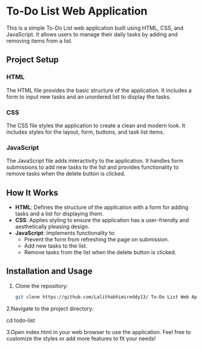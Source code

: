 # To-Do List Web Application

This is a simple To-Do List web application built using HTML, CSS, and JavaScript. It allows users to manage their daily tasks by adding and removing items from a list.

## Project Setup

### HTML

The HTML file provides the basic structure of the application. It includes a form to input new tasks and an unordered list to display the tasks.

### CSS

The CSS file styles the application to create a clean and modern look. It includes styles for the layout, form, buttons, and task list items.

### JavaScript

The JavaScript file adds interactivity to the application. It handles form submissions to add new tasks to the list and provides functionality to remove tasks when the delete button is clicked.

## How It Works

- **HTML**: Defines the structure of the application with a form for adding tasks and a list for displaying them.
- **CSS**: Applies styling to ensure the application has a user-friendly and aesthetically pleasing design.
- **JavaScript**: Implements functionality to:
  - Prevent the form from refreshing the page on submission.
  - Add new tasks to the list.
  - Remove tasks from the list when the delete button is clicked.

## Installation and Usage

1. Clone the repository:
   ```bash
   git clone https://github.com/Lalithabhimireddy13/ To-Do List Web Application.git
2.Navigate to the project directory:

cd todo-list

3.Open index.html in your web browser to use the application.
Feel free to customize the styles or add more features to fit your needs!
